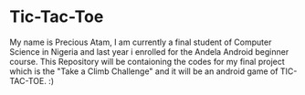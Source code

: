 # Tic-Tac-Toe
My name is Precious Atam, I am currently a final student of Computer Science in Nigeria and last year i enrolled for the Andela Android beginner course. This Repository will be contaioning the codes for my final project which is the "Take a Climb Challenge" and it will be an android game of TIC-TAC-TOE. :)
